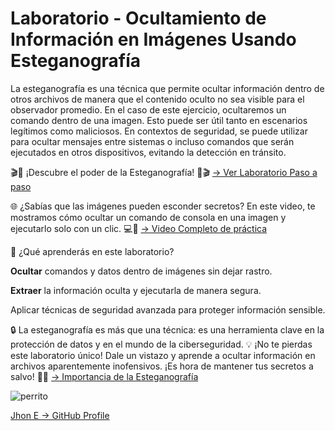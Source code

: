 # Laboratorio - Ocultamiento de Información en Imágenes Usando Esteganografía

La esteganografía es una técnica que permite ocultar información dentro de otros archivos de manera que el contenido oculto no sea visible para el observador promedio. En el caso de este ejercicio, ocultaremos un comando dentro de una imagen. Esto puede ser útil tanto en escenarios legítimos como maliciosos. En contextos de seguridad, se puede utilizar para ocultar mensajes entre sistemas o incluso comandos que serán ejecutados en otros dispositivos, evitando la detección en tránsito.

🎬🔐 ¡Descubre el poder de la Esteganografía! 🔐🎬
[-> Ver Laboratorio Paso a paso ]()


🌐 ¿Sabías que las imágenes pueden esconder secretos? En este video, te mostramos cómo ocultar un comando de consola en una imagen y ejecutarlo solo con un clic. 💻👀
[-> Video Completo de práctica](https://github.com/jhoney787813/Laboratorio_estenografia_aplicada_NET_framework/blob/main/estenografia_aplicada.md)

🚀 ¿Qué aprenderás en este laboratorio?

**Ocultar** comandos y datos dentro de imágenes sin dejar rastro.

**Extraer** la información oculta y ejecutarla de manera segura.

Aplicar técnicas de seguridad avanzada para proteger información sensible.

🔒 La esteganografía es más que una técnica: es una herramienta clave en la protección de datos y en el mundo de la ciberseguridad. 💡
¡No te pierdas este laboratorio único! Dale un vistazo y aprende a ocultar información en archivos aparentemente inofensivos. ¡Es hora de mantener tus secretos a salvo! 🤫🔑
[-> Importancia de la Esteganografía ](https://github.com/jhoney787813/Laboratorio_estenografia_aplicada_NET_framework/blob/main/importancia_esteganografria.md)


 ![perrito](https://github.com/user-attachments/assets/65668f71-ad48-41ff-8678-b942d417f687)

[Jhon E -> GitHub Profile](https://github.com/jhoney787813/)
